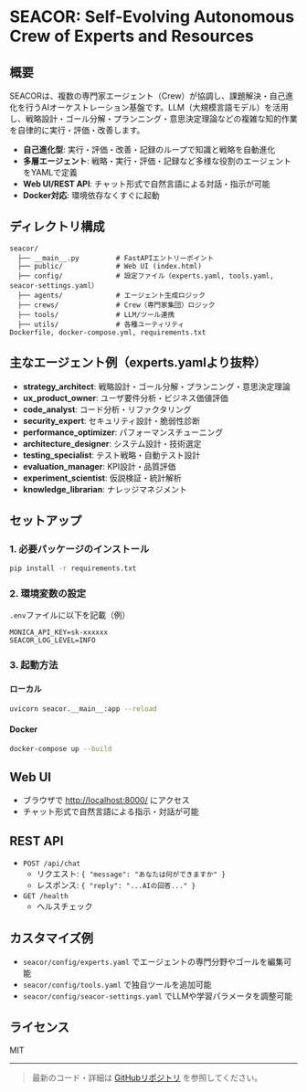 # SEACOR: Self-Evolving Autonomous Crew of Experts and Resources

## 概要
SEACORは、複数の専門家エージェント（Crew）が協調し、課題解決・自己進化を行うAIオーケストレーション基盤です。LLM（大規模言語モデル）を活用し、戦略設計・ゴール分解・プランニング・意思決定理論などの複雑な知的作業を自律的に実行・評価・改善します。

- **自己進化型**: 実行・評価・改善・記録のループで知識と戦略を自動進化
- **多層エージェント**: 戦略・実行・評価・記録など多様な役割のエージェントをYAMLで定義
- **Web UI/REST API**: チャット形式で自然言語による対話・指示が可能
- **Docker対応**: 環境依存なくすぐに起動

## ディレクトリ構成
```
seacor/
  ├── __main__.py         # FastAPIエントリーポイント
  ├── public/             # Web UI (index.html)
  ├── config/             # 設定ファイル（experts.yaml, tools.yaml, seacor-settings.yaml）
  ├── agents/             # エージェント生成ロジック
  ├── crews/              # Crew（専門家集団）ロジック
  ├── tools/              # LLM/ツール連携
  ├── utils/              # 各種ユーティリティ
Dockerfile, docker-compose.yml, requirements.txt
```

## 主なエージェント例（experts.yamlより抜粋）
- **strategy_architect**: 戦略設計・ゴール分解・プランニング・意思決定理論
- **ux_product_owner**: ユーザ要件分析・ビジネス価値評価
- **code_analyst**: コード分析・リファクタリング
- **security_expert**: セキュリティ設計・脆弱性診断
- **performance_optimizer**: パフォーマンスチューニング
- **architecture_designer**: システム設計・技術選定
- **testing_specialist**: テスト戦略・自動テスト設計
- **evaluation_manager**: KPI設計・品質評価
- **experiment_scientist**: 仮説検証・統計解析
- **knowledge_librarian**: ナレッジマネジメント

## セットアップ
### 1. 必要パッケージのインストール
```sh
pip install -r requirements.txt
```

### 2. 環境変数の設定
`.env`ファイルに以下を記載（例）
```
MONICA_API_KEY=sk-xxxxxx
SEACOR_LOG_LEVEL=INFO
```

### 3. 起動方法
#### ローカル
```sh
uvicorn seacor.__main__:app --reload
```
#### Docker
```sh
docker-compose up --build
```

## Web UI
- ブラウザで [http://localhost:8000/](http://localhost:8000/) にアクセス
- チャット形式で自然言語による指示・対話が可能

## REST API
- `POST /api/chat`  
  - リクエスト: `{ "message": "あなたは何ができますか" }`
  - レスポンス: `{ "reply": "...AIの回答..." }`
- `GET /health`  
  - ヘルスチェック

## カスタマイズ例
- `seacor/config/experts.yaml` でエージェントの専門分野やゴールを編集可能
- `seacor/config/tools.yaml` で独自ツールを追加可能
- `seacor/config/seacor-settings.yaml` でLLMや学習パラメータを調整可能

## ライセンス
MIT

---

> 最新のコード・詳細は [GitHubリポジトリ](https://github.com/altis0725/SEACOR) を参照してください。 